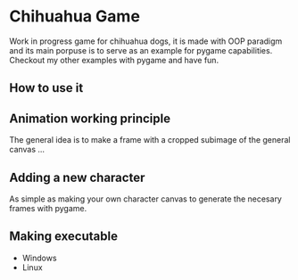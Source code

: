 # Chihuahua Game
Work in progress game for chihuahua dogs, it is made with OOP paradigm and its main porpuse is to serve as  an example for pygame capabilities. Checkout my other examples with pygame and have fun. 

## How to use it


## Animation working principle
The general idea is to make a frame with a cropped subimage of the general canvas ...

## Adding a new character
As simple as making your own character canvas to generate the necesary frames with pygame. 

## Making executable

- Windows
- Linux 